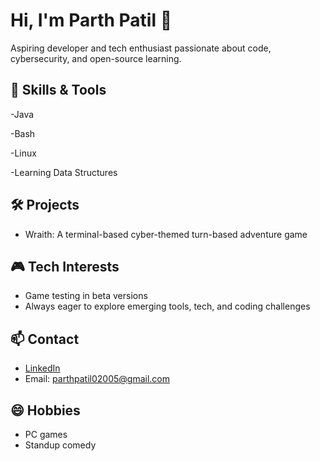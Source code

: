 # Hi, I'm Parth Patil 👋

Aspiring developer and tech enthusiast passionate about code, cybersecurity, and open-source learning.

## 🚀 Skills & Tools

-Java

-Bash

-Linux

-Learning Data Structures


## 🛠️ Projects

- Wraith: A terminal-based cyber-themed turn-based adventure game

## 🎮 Tech Interests

- Game testing in beta versions
- Always eager to explore emerging tools, tech, and coding challenges

## 📫 Contact

- [LinkedIn](https://www.linkedin.com/in/parth-patil-722806363?utm_source=share&utm_campaign=share_via&utm_content=profile&utm_medium=android_app)
- Email: parthpatil02005@gmail.com

## 😄 Hobbies

- PC games
- Standup comedy
